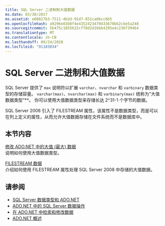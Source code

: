 ```yaml
---
title: SQL Server 二进制和大值数据
ms.date: 03/30/2017
ms.assetid: e00827b3-7511-4b2d-91d7-851ca86cc6b5
ms.openlocfilehash: a9296e83b0f4e4352423470433670bb2cbe5a248
ms.sourcegitcommit: 5b475c1855b32cf78d2d1bbb4295e4c236f39464
ms.translationtype: MT
ms.contentlocale: zh-CN
ms.lasthandoff: 09/24/2020
ms.locfileid: "91183034"
---
```

# <a name="sql-server-binary-and-large-value-data"></a>SQL Server 二进制和大值数据

SQL Server 提供了 `max` 说明符以扩展 `varchar`、`nvarchar` 和 `varbinary` 数据类型的存储容量。 `varchar(max)`、`nvarchar(max)` 和 `varbinary(max)` 统称为“大值数据类型”**。 你可以使用大值数据类型来存储长达 2^31-1 个字节的数据。  
  
 SQL Server 2008 引入了 FILESTREAM 属性，该属性不是数据类型，而是可以在列上定义的属性，从而允许大值数据存储在文件系统而不是数据库中。  
  
## <a name="in-this-section"></a>本节内容  

 [修改 ADO.NET 中的大值 (最大) 数据](modifying-large-value-max-data.md)  
 说明如何使用大值数据类型。  
  
 [FILESTREAM 数据](filestream-data.md)  
 介绍如何使用 FILESTREAM 属性处理 SQL Server 2008 中存储的大值数据。  
  
## <a name="see-also"></a>请参阅

- [SQL Server 数据类型和 ADO.NET](sql-server-data-types.md)
- [ADO.NET 中的 SQL Server 数据操作](sql-server-data-operations.md)
- [在 ADO.NET 中检索和修改数据](../retrieving-and-modifying-data.md)
- [ADO.NET 概述](../ado-net-overview.md)
